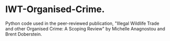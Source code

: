 # IWT-Organised-Crime.
Python code used in the peer-reviewed publication, "Illegal Wildlife Trade and other Organised Crime: A Scoping Review" by Michelle Anagnostou and Brent Doberstein.
